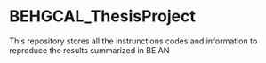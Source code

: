 # BEHGCAL_ThesisProject
This repository stores all the instrunctions codes and information to reproduce the results summarized in BE AN
